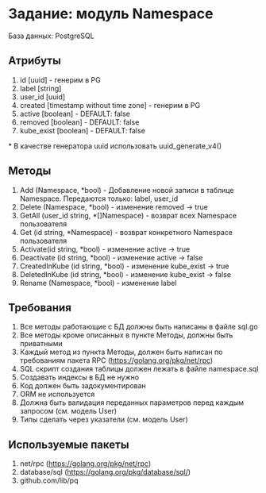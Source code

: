 Задание: модуль Namespace
=============================
База данных: PostgreSQL

Атрибуты
--------

 1. id [uuid] - генерим в PG
 2. label [string]
 3. user_id [uuid]
 4. created [timestamp without time zone] - генерим в PG
 5. active [boolean] - DEFAULT: false
 6. removed [boolean] - DEFAULT: false
 7. kube_exist [boolean] - DEFAULT: false

 \* В качестве генератора uuid использовать uuid_generate_v4()

Методы
------

 1. Add (Namespace, *bool) - Добавление новой записи в таблице Namespace. Передаются только: label, user_id
 2. Delete (Namespace, *bool) - изменение removed -> true
 3. GetAll (user_id string, *[]Namespace) - возврат всех Namespace пользователя
 4. Get (id string, *Namespace) - возврат конкретного Namespace пользователя
 5. Activate(id string, *bool) - изменение active -> true
 6. Deactivate (id string, *bool) - изменение active -> false
 7. CreatedInKube (id string, *bool) - изменение kube_exist -> true
 8. DeletedInKube (id string, *bool) - изменение kube_exist -> false
 8. Rename (Namespace, *bool) - изменение label



Требования
----------

 1. Все методы работающие с БД должны быть написаны в файле sql.go
 2. Все методы кроме описанных в пункте Методы, должны быть приватными
 3. Каждый метод из пункта Методы, должен быть написан по требованиям пакета RPC (https://golang.org/pkg/net/rpc)
 4. SQL скрипт создания таблицы должен лежать в файле namespace.sql
 5. Создавать индексы в БД не нужно
 6. Код должен быть задокументирован
 7. ORM не используется
 8. Должна быть валидация переданных параметров перед каждым запросом (см. модель User)
 9. Типы сделать через указатели (см. модель User)


Используемые пакеты
-------------------

 1. net/rpc (https://golang.org/pkg/net/rpc)
 2. database/sql (https://golang.org/pkg/database/sql/)
 3. github.com/lib/pq

